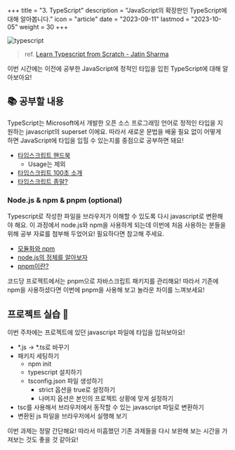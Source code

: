 +++
title = "3. TypeScript"
description = "JavaScript의 확장판인 TypeScript에 대해 알아봅니다."
icon = "article"
date = "2023-09-11"
lastmod = "2023-10-05"
weight = 30
+++

![typescript](../images/fe-typescript.png)

> ref. [Learn Typescript from Scratch - Jatin Sharma](https://j471n.in/blogs/ts)

이번 시간에는 이전에 공부한 JavaScript에 정적인 타입을 입힌 TypeScript에 대해 알아보아요!

## 📚 공부할 내용

TypeScript는 Microsoft에서 개발한 오픈 소스 프로그래밍 언어로 정적인 타입을 지원하는 javascript의 superset 이에요. 따라서 새로운 문법을 배울 필요 없이 어떻게 하면 JavaScript에 타입을 입힐 수 있는지를 중점으로 공부하면 돼요!

- [타입스크립트 핸드북](https://joshua1988.github.io/ts/)
  - Usage는 제외
- [타입스크립트 100초 소개](https://www.youtube.com/watch?v=zQnBQ4tB3ZA&ab_channel=Fireship)
- [타입스크립트 종말?](https://www.youtube.com/watch?v=5ChkQKUzDCs&ab_channel=Fireship)

### Node.js & npm & pnpm (optional)

Typescript로 작성한 파일을 브라우저가 이해할 수 있도록 다시 javascript로 변환해야 해요. 이 과정에서 node.js와 npm을 사용하게 되는데 이번에 처음 사용하는 분들을 위해 공부 자료를 첨부해 두었어요! 필요하다면 참고해 주세요.

- [모듈화와 npm](https://poiemaweb.com/nodejs-npm)
- [node.js의 정체를 알아보자](https://codingapple.com/unit/nodejs-3-what-is-node-js/)
- [pnpm이란?](https://devscb.tistory.com/135)

코드당 프로젝트에서는 pnpm으로 자바스크립트 패키지를 관리해요! 따라서 기존에 npm을 사용하셨다면 이번에 pnpm을 사용해 보고 놀라운 차이를 느껴보세요!

## 프로젝트 실습 🎈

이번 주차에는 프로젝트에 있던 javascript 파일에 타입을 입혀보아요!

- \*.js -> \*.ts로 바꾸기
- 패키지 세팅하기
  - npm init
  - typescript 설치하기
  - tsconfig.json 파일 생성하기
    - strict 옵션을 true로 설정하기
    - 나머지 옵션은 본인의 프로젝트 상황에 맞게 설정하기
- tsc를 사용해서 브라우저에서 동작할 수 있는 javascript 파일로 변환하기
- 변환된 js 파일을 브라우저에서 실행해 보기

이번 과제는 정말 간단해요! 따라서 미흡했던 기존 과제들을 다시 보완해 보는 시간을 가져보는 것도 좋을 것 같아요!
